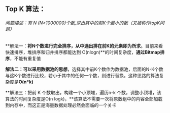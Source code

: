## Top K  算法：

###### 问题描述：有 N (N>1000000)个数,求出其中的前K个最小的数（又被称作topK问题） 

**解法一：**将N个数进行完全排序，从中选出排在前K的元素即为所求**。目前来看快速排序，堆排序和归并排序都能达到	O(nlogn)**的时间复杂度，**通过Bitmap排序**，不能有重复值

**解法二：**可以采用**数据池的思想**，选择其中前K个数作为数据池，后面的N-K个数与这K个数进行比较，若小于其中的任何一个数，则进行替换。这种思路的算法复杂度是**O(n*k)**

**解法三：把前 K 个数取出，构建一个小顶堆，遍历n-k 个数，调整小顶堆，该算法的时间复杂度是O(n logk)，**该算法不需要一次将原数组中的内容全部加载到内存中，而这正是海量数据处理必然会面临的一个关卡
